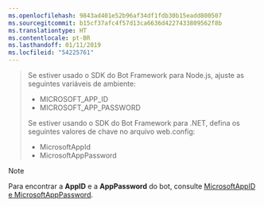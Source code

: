 ```yaml
---
ms.openlocfilehash: 9843ad401e52b96af34df1fdb30b15eadd800507
ms.sourcegitcommit: b15cf37afc4f57d13ca6636d4227433809562f8b
ms.translationtype: HT
ms.contentlocale: pt-BR
ms.lasthandoff: 01/11/2019
ms.locfileid: "54225761"
---
```

> Se estiver usado o SDK do Bot Framework para Node.js, ajuste as seguintes variáveis de ambiente:
> <ul><li>MICROSOFT_APP_ID</li><li>MICROSOFT_APP_PASSWORD</li></ul>
> Se estiver usando o SDK do Bot Framework para .NET, defina os seguintes valores de chave no arquivo web.config:
> <ul><li>MicrosoftAppId</li><li>MicrosoftAppPassword</li></ul>

> [!NOTE]
> Para encontrar a **AppID** e a **AppPassword** do bot, consulte [MicrosoftAppID e MicrosoftAppPassword](~/bot-service-manage-overview.md#microsoftappid-and-microsoftapppassword).